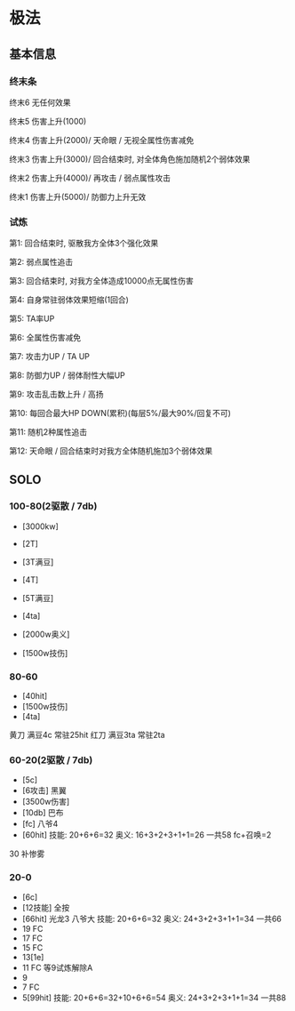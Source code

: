 # 极法

## 基本信息

### 终末条

终末6 无任何效果

终末5 伤害上升(1000)

终末4 伤害上升(2000)/ 天命眼 / 无视全属性伤害减免

终末3 伤害上升(3000)/ 回合结束时, 对全体角色施加随机2个弱体效果

终末2 伤害上升(4000)/ 再攻击 / 弱点属性攻击

终末1 伤害上升(5000)/ 防御力上升无效

### 试炼

第1: 回合结束时, 驱散我方全体3个强化效果

第2: 弱点属性追击

第3: 回合结束时, 对我方全体造成10000点无属性伤害

第4: 自身常驻弱体效果短缩(1回合)

第5: TA率UP

第6: 全属性伤害减免

第7: 攻击力UP / TA UP

第8: 防御力UP / 弱体耐性大幅UP

第9: 攻击乱击数上升 / 高扬

第10: 每回合最大HP DOWN(累积)(每层5%/最大90%/回复不可)

第11: 随机2种属性追击

第12: 天命眼 / 回合结束时对我方全体随机施加3个弱体效果

## SOLO

### 100-80(2驱散 / 7db)

- [3000kw]
- [2T]
- [3T满豆]
- [4T]
- [5T满豆]

- [4ta]
- [2000w奥义]
- [1500w技伤]

### 80-60

- [40hit]
- [1500w技伤]
- [4ta]

黄刀 满豆4c 常驻25hit
红刀 满豆3ta 常驻2ta

### 60-20(2驱散 / 7db)

- [5c]
- [6攻击] 黑翼
- [3500w伤害]
- [10db] 巴布
- [fc] 八爷4
- [60hit] 技能: 20+6+6=32 奥义: 16+3+2+3+1+1=26 一共58 fc+召唤=2

30 补惨雾

### 20-0

- [6c]
- [12技能] 全按
- [66hit] 光龙3 八爷大 技能: 20+6+6=32 奥义: 24+3+2+3+1+1=34 一共66
- 19 FC
- 17 FC
- 15 FC
- 13[1e]
- 11 FC 等9试炼解除A
- 9
- 7 FC
- 5[99hit] 技能: 20+6+6=32+10+6+6=54 奥义: 24+3+2+3+1+1=34 一共88
